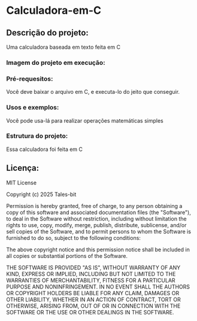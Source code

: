 # Calculadora-em-C

## Descrição do projeto:
Uma calculadora baseada em texto feita em C

### Imagem do projeto em execução:


### Pré-requesitos:
Você deve baixar o arquivo em C, e executa-lo do jeito que conseguir.

### Usos e exemplos:
Você pode usa-lá para realizar operações matemáticas simples

### Estrutura do projeto:
Essa calculadora foi feita em C

## Licença:
MIT License

Copyright (c) 2025 Tales-bit

Permission is hereby granted, free of charge, to any person obtaining a copy
of this software and associated documentation files (the "Software"), to deal
in the Software without restriction, including without limitation the rights
to use, copy, modify, merge, publish, distribute, sublicense, and/or sell
copies of the Software, and to permit persons to whom the Software is
furnished to do so, subject to the following conditions:

The above copyright notice and this permission notice shall be included in all
copies or substantial portions of the Software.

THE SOFTWARE IS PROVIDED "AS IS", WITHOUT WARRANTY OF ANY KIND, EXPRESS OR
IMPLIED, INCLUDING BUT NOT LIMITED TO THE WARRANTIES OF MERCHANTABILITY,
FITNESS FOR A PARTICULAR PURPOSE AND NONINFRINGEMENT. IN NO EVENT SHALL THE
AUTHORS OR COPYRIGHT HOLDERS BE LIABLE FOR ANY CLAIM, DAMAGES OR OTHER
LIABILITY, WHETHER IN AN ACTION OF CONTRACT, TORT OR OTHERWISE, ARISING FROM,
OUT OF OR IN CONNECTION WITH THE SOFTWARE OR THE USE OR OTHER DEALINGS IN THE
SOFTWARE.
